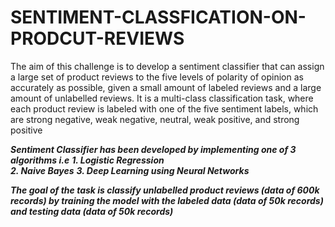 # SENTIMENT-CLASSFICATION-ON-PRODCUT-REVIEWS
The aim of this challenge is to develop a sentiment classifier that can assign a large set of product reviews to the five levels of polarity of opinion as accurately as possible, given a small amount of labeled reviews and a large amount of unlabelled reviews. It is a multi-class classification task, where each product review is labeled with one of the five sentiment labels, which are strong negative, weak negative, neutral, weak positive, and strong positive

***Sentiment Classifier has been developed by implementing one of 3 algorithms i.e***
   ***1. Logistic Regression*** <br> 
   ***2. Naive Bayes***
   ***3. Deep Learning using Neural Networks***

***The goal of the task is classify unlabelled product reviews (data of 600k records)
by training the model with the labeled data (data of 50k records) and testing data (data of 50k records)***
